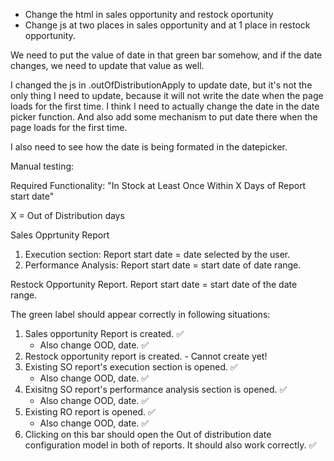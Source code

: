 
- Change the html in sales opportunity and restock oportunity
- Change js at two places in sales opportunity and at 1 place in restock opportunity.


We need to put the value of date in that green bar somehow, and if the date changes, we need to update that value as well.

I changed the js in .outOfDistributionApply to update date, but it's not the only thing I need to update, because it will not write the date when the page loads for the first time. I think I need to actually change the date in the date picker function. And also add some mechanism to put date there when the page loads for the first time.

I also need to see how the date is being formated in the datepicker.

Manual testing:

Required Functionality:
"In Stock at Least Once Within X Days of Report start date"

X = Out of Distribution days

Sales Opprtunity Report
1. Execution section: Report start date = date selected by the user.
2. Performance Analysis: Report start date = start date of date range.

Restock Opportunity Report.
Report start date = start date of the date range.

The green label should appear correctly in following situations:
1. Sales opportunity Report is created.  ✅
	- Also change OOD, date. ✅
2. Restock opportunity report is created. - Cannot create yet!
3. Existing SO report's execution section is opened. ✅
	- Also change OOD, date. ✅
4. Exisitng SO report's performance analysis section is opened. ✅
	- Also change OOD, date. ✅
5. Existing RO report is opened. ✅
	- Also change OOD, date. ✅
6. Clicking on this bar should open the Out of distribution date configuration model in both of reports. It should also work correctly. ✅
